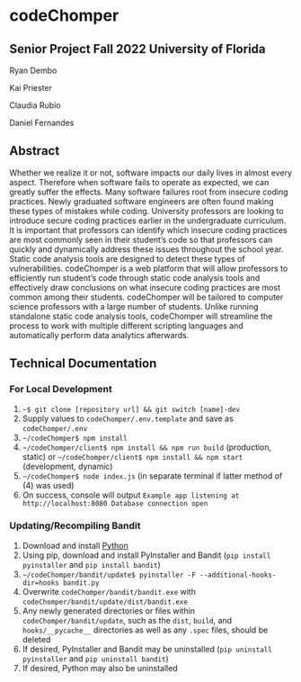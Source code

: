 # codeChomper

## Senior Project Fall 2022 University of Florida
Ryan Dembo

Kai Priester

Claudia Rubio

Daniel Fernandes

## Abstract
Whether we realize it or not, software impacts our daily lives in almost every aspect. Therefore when software fails to operate as expected, we can greatly suffer the effects. Many software failures root from insecure coding practices. Newly graduated software engineers are often found making these types of mistakes while coding. University professors are looking to introduce secure coding practices earlier in the undergraduate curriculum. It is important that professors can identify which insecure coding practices are most commonly seen in their student’s code so that professors can quickly and dynamically address these issues throughout the school year. Static code analysis tools are designed to detect these types of vulnerabilities. codeChomper is a web platform that will allow professors to efficiently run student’s code through static code analysis tools and effectively draw conclusions on what insecure coding practices are most common among their students. codeChomper will be tailored to computer science professors with a large number of students. Unlike running standalone static code analysis tools, codeChomper will streamline the process to work with multiple different scripting languages and automatically perform data analytics afterwards.

## Technical Documentation 
### For Local Development
1. `~$ git clone [repository url] && git switch [name]-dev`
2. Supply values to `codeChomper/.env.template` and save as `codeChomper/.env`
3. `~/codeChomper$ npm install`
4. `~/codeChomper/client$ npm install && npm run build` (production, static) or `~/codeChomper/client$ npm install && npm start` (development, dynamic)
5. `~/codeChomper$ node index.js` (in separate terminal if latter method of (4) was used)
6. On success, console will output `Example app listening at http://localhost:8080
Database connection open`

### Updating/Recompiling Bandit
1. Download and install [Python](https://www.python.org/downloads/)
2. Using pip, download and install PyInstaller and Bandit (`pip install pyinstaller` and `pip install bandit`)
3. `~/codeChomper/bandit/update$ pyinstaller -F --additional-hooks-dir=hooks bandit.py`
4. Overwrite `codeChomper/bandit/bandit.exe` with `codeChomper/bandit/update/dist/bandit.exe`
5. Any newly generated directories or files within `codeChomper/bandit/update`, such as the `dist`, `build`, and `hooks/__pycache__` directories as well as any `.spec` files, should be deleted
6. If desired, PyInstaller and Bandit may be uninstalled (`pip uninstall pyinstaller` and `pip uninstall bandit`)
7. If desired, Python may also be uninstalled